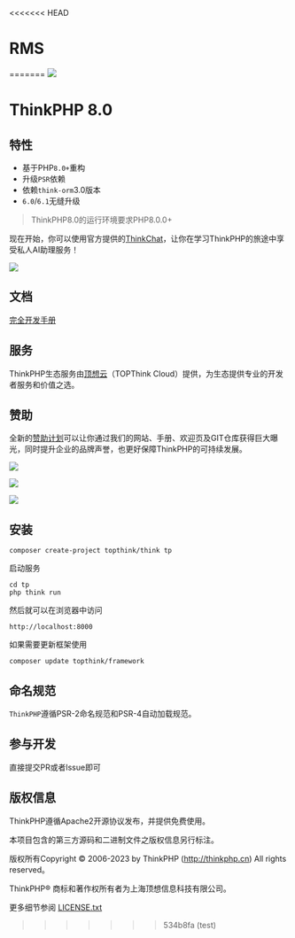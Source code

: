 <<<<<<< HEAD
# RMS
=======
![](https://www.thinkphp.cn/uploads/images/20230630/300c856765af4d8ae758c503185f8739.png)

ThinkPHP 8.0
===============

## 特性

* 基于PHP`8.0+`重构
* 升级`PSR`依赖
* 依赖`think-orm`3.0版本
* `6.0`/`6.1`无缝升级


> ThinkPHP8.0的运行环境要求PHP8.0.0+

现在开始，你可以使用官方提供的[ThinkChat](https://chat.topthink.com/)，让你在学习ThinkPHP的旅途中享受私人AI助理服务！

![](https://www.topthink.com/uploads/assistant/20230630/4d1a3f0ad2958b49bb8189b7ef824cb0.png)

## 文档

[完全开发手册](https://doc.thinkphp.cn)

## 服务

ThinkPHP生态服务由[顶想云](https://www.topthink.com)（TOPThink Cloud）提供，为生态提供专业的开发者服务和价值之选。

## 赞助
全新的[赞助计划](https://www.thinkphp.cn/sponsor)可以让你通过我们的网站、手册、欢迎页及GIT仓库获得巨大曝光，同时提升企业的品牌声誉，也更好保障ThinkPHP的可持续发展。

[![](https://www.thinkphp.cn/uploads/images/20230630/48396092a0515886a3da6bd268131c8f.png)](http://github.crmeb.net/u/TPSY)

[![](https://www.thinkphp.cn/uploads/images/20230630/a12bd248beee0e7491dd0f79dc4dd5e9.png)](https://www.thinkphp.cn/sponsor)

[![](https://www.thinkphp.cn/uploads/images/20230630/e7f48d909d41dd5ebaf4a5aa982d0455.png)](https://www.thinkphp.cn/sponsor)

## 安装

~~~
composer create-project topthink/think tp
~~~

启动服务

~~~
cd tp
php think run
~~~

然后就可以在浏览器中访问

~~~
http://localhost:8000
~~~

如果需要更新框架使用
~~~
composer update topthink/framework
~~~

## 命名规范

`ThinkPHP`遵循PSR-2命名规范和PSR-4自动加载规范。

## 参与开发

直接提交PR或者Issue即可

## 版权信息

ThinkPHP遵循Apache2开源协议发布，并提供免费使用。

本项目包含的第三方源码和二进制文件之版权信息另行标注。

版权所有Copyright © 2006-2023 by ThinkPHP (http://thinkphp.cn) All rights reserved。

ThinkPHP® 商标和著作权所有者为上海顶想信息科技有限公司。

更多细节参阅 [LICENSE.txt](LICENSE.txt)
>>>>>>> 534b8fa (test)
